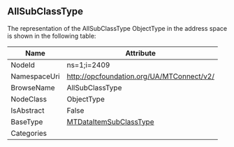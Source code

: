 <!-- objecttype -->
## AllSubClassType
  
<!-- end of text -->
The representation of the AllSubClassType ObjectType in the address space is shown in the following table:  

|Name|Attribute|
|---|---|
|NodeId|ns=1;i=2409|
|NamespaceUri|http://opcfoundation.org/UA/MTConnect/v2/|
|BrowseName|AllSubClassType|
|NodeClass|ObjectType|
|IsAbstract|False|
|BaseType|[MTDataItemSubClassType](../../ObjectTypes/MTDataItemSubClassType/readme.md)|
|Categories||


